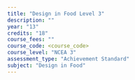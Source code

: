 ```yaml
---
title: "Design in Food Level 3"
description: ""
year: "13"
credits: "18"
course_fees: ""
course_code: <course_code>
course_level: "NCEA 3"
assessment_type: "Achievement Standard"
subject: "Design in Food"
---
```

